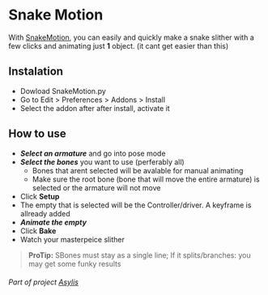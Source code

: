 # Snake Motion
With [SnakeMotion](https://raw.githubusercontent.com/NeoEmberArt/Aslyis/main/Addons/SnakeMotion.py), you can easily and quickly make a snake slither with a few clicks and animating just **1** object. (it cant get easier than this)

## Instalation
* Dowload SnakeMotion.py
* Go to Edit > Preferences > Addons > Install
* Select the addon after after install, activate it 

## How to use
* ***Select an armature*** and go into pose mode
* ***Select the bones*** you want to use (perferably all)
	* Bones that arent selected will be avalable for manual animating
	* Make sure the root bone (bone that will move the entire armature) is selected or the armature will not move
* Click **Setup**
* The empty that is selected will be the Controller/driver. A keyframe is allready added
* ***Animate the empty***
* Click **Bake**
* Watch your masterpeice slither

> **ProTip:** SBones must stay as a single line; If it splits/branches: you may get some funky results

###### Part of project [Asylis](https://github.com/NeoEmberArt/Aslyis)
